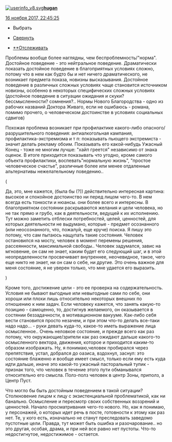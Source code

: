 [![userinfo_v8.svg](userinfo_v8.svg)](https://hugan.livejournal.com/profile)[**hugan**](https://hugan.livejournal.com/)

 [16 ноября 2017, 22:45:25](https://ivanov-petrov.livejournal.com/2089550.html?thread=119348046#t119348046)

- Выбрать

- [Свернуть](https://ivanov-petrov.livejournal.com/2089550.html?thread=119348046#t119348046)

- [**Отслеживать](https://www.livejournal.com/manage/subscriptions/comments.bml?talkid=119348046&journal=ivanov_petrov)

Проблемы вообще более наглядны, чем беспроблемность/"норма". Достойное поведение - это нейтральное поведение. Драматически показать достойное поведение в благоприятных условиях сложно, потому что в нем как будто бы и нет ничего драматического, не возникает предмета показа, новизны высказывания. Достойное поведение в различных сложных условиях чаще становится источником новизны, особенно в некоторых специфических сложных условиях (достойное поведение в ситуации ожидания и скуки? бессмысленности? сомнения?.. Нормы Нового Благородства - одно из рабочих названий Доктора Живаго, если не ошибаюсь - романа, помимо прочего, о человеческом достоинстве в условиях социальных сдвигов)

Похожая проблема возникает при профилактике какого-либо опасного/разрушительного поведения: антиалкогольная кампания, профилактика-экстремизма и т п: показывать пьющего экстремиста - значит делать рекламу обоим. Показывать его какой-нибудь Ужасный Конец - тоже не многим лучше: "хайп греется" независимо от знака оценок. В итоге приходится показывать что угодно, кроме самого объекта профилактики, воспевать"нормальную жизнь", "простое человеческое счастье", различные более или менее отдаленные альтернативы нежелательному поведению..

(

Да, это, мне кажется, (была бы (?)) действительно интересная картина: высокое и спокойное достоинство ни перед лицом чего-то. В нем всегда есть тонкости и нюансы. они более всего и интересны. В благоприятном состоянии раскрываются желания и цели человека, но не так прямо и грубо, как в деятельности, ведущей к их исполнению. Тут можно заметить отблески потребностей, целей, ценностей, для которых деятельности не выдумано, которые - предмет осознанного (или неосознанного, что, пожалуй, еще круче) поиска. Я пишу это потому, что сам пытаюсь нащупать такие состояния. Человек остановился на мосту, человек в момент перемены решения, рассеянности, максимальной свободы.. Человек задумался, завис на мгновение, он сам не знает, каким будет его следующий шаг, и в этой неопределенности просвечивает внутреннее, неочевидное, такое, чего еще никто не знает, ни он сам о себе, ни другие. Это очень важное для меня состояние, я не уверен только, что мне удается его выразить.

)

Кроме того, достижение цели - это ее проверка на содержательность. Условия не бывают выгодные или невыгодные сами по себе, они хороши или плохи лишь относительно некоторых внешних по отношению к ним задач. Если человеку кажется, что занять какую-то позицию - самоценно, то, достигнув желаемого, он оказывается в состянии беззадачности, в мотивационном вакууме. Как-либо себя вести становится просто незачем, и при этом что-то делать все-таки надо надо... - руки девать куда-то, какое-то иметь выражение лица осмысленное.. Очень неловкое состояние, и прежде всего как раз потому, что окружающие/зрители как раз ожидают дальше какого-то осмысленного вектора, движения, которое и приходится каким-то образом изображать. Ну, я понимаю,человек пробирался через препятствия, устал, добрался до оазиса, вздохнул, заснул: это состояние блаженно и вообще имеет смысл, только если ему есть куда идти дальше, иначе это какой-то ужасный пасторальный тупик - признак того, что человек в течение этого пути обманывался относительно его смысла. Полз-полз человек в центр Зоны, приполз, а Центр Пуст.

Что могло бы быть достойным поведением в такой ситуации? Столкновение лицом к лицу с экзистенциальной проблематикой, как ни банально. Осмысление и пересмотр своих собственных воззрений и ценностей. Начало просматривания чего-то нового. Но, как я понимаю, у персонажей, о которых идет речь в посте, готовности к этому как раз нет. Те, у кого есть, изначально не станут преследовать заведомо пустотные цели. Правда, тут может быть ошибка и разочарование.. но это другая, особая, драма, и при ней все равно нет пустоты. Что-то недостигнутое, недостижимое - остается.

<div style="display: none;">  </div>